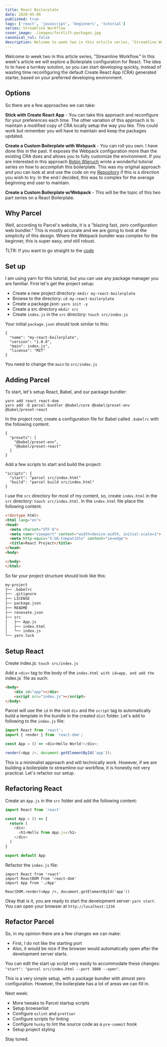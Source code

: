 ```yaml
---
title: React Boilerplate
date: 2020-05-06
published: true
tags: ['react', 'javascript', 'beginners', 'tutorial']
series: Streamline Workflow
cover_image: ./images/forklift-packages.jpg
canonical_rul: false
description: Welcome to week two in this article series, "Streamline Workflow." In this week's article we will explore a Boilerplate configuration for React. The idea to to have a turnkey solution, so you can start developing quickly, instead of wasting time reconfiguring the default Create React App generated starter.
---
```

Welcome to week two in this article series, "Streamline Workflow." In this week's article we will explore a Boilerplate configuration for React. The idea to to have a turnkey solution, so you can start developing quickly, instead of wasting time reconfiguring the default Create React App (CRA) generated starter, based on your preferred developing environment.

## Options
So there are a few approaches we can take:

**Stick with Create React App** - You can take this approach and reconfigure for your preferences each time. The other variation of this approach is to maintain a modified copy of CRA locally setup the way you like. This could work but remember you will have to maintain and keep the packages updated.

**Create a Custom Boilerplate with Webpack** - You can roll you own. I have done this in the past. It exposes the Webpack configuration more than the existing CRA does and allows you to fully customize the environment. If you are interested in this approach [Robin Wieruch](https://www.robinwieruch.de/minimal-react-webpack-babel-setup) wrote a wonderful tutorial series on how to accomplish this boilerplate. This was my original approach and you can look at and use the code on my [Repository](https://github.com/eclectic-coding/react-boilerplate) if this is a direction you wish to try. In the end I decided, this was to complex for the average beginning end user to maintain.

**Create a Custom Boilerplate w/Webpack** - This will be the topic of this two part series on a React Boilerplate.

## Why Parcel
Well, according to Parcel's website, it is a "blazing fast, zero configuration web bundler." This is mostly accurate and we are going to look at the simplicity of this design. Where the Webpack bundler was complex for the beginner, this is super easy, *and* still robust.

TLTR: If you want to go straight to the [code](https://github.com/eclectic-coding/medium-react-boilerplate)

## Set up
I am using yarn for this tutorial, but you can use any package manager you are familiar.
First let's get the project setup:
- Create a new project directory: `mkdir my-react-boilerplate`
- Browse to the directory: `cd my-react-boilerplate`
- Create a package.json: `yarn init -y`
- Create a src directory `mkdir src`
- Create `index.js` in the `src` directory: `touch src/index.js`

Your initial `package.json` should look similar to this:
```
{
  "name": "my-react-boilerplate",
  "version": "1.0.0",
  "main": index.js",
  "license": "MIT"
}
```
You need to change the `main` to `src/index.js`

## Adding Parcel
To start, let's setup React, Babel, and our package bundler:
```
yarn add react react-dom
yarn add -D parcel-bundler @babel/core @babel/preset-env @babel/preset-react
```
In the project root, create a configuration file for Babel called `.babelrc` with the following content:
```
{
  "presets": [
    "@babel/preset-env",
    "@babel/preset-react"
  ]
}
```

Add a few scripts to start and build the project:
```
"scripts": {
  "start": "parcel src/index.html"
  "build": "parcel build src/index.html"
}
```
I use the `src` directory for most of my content, so, create `index.html` in the `src` directory: `touch src/index.html`. In the `index.html` file place the following content:
```html
<!doctype html>
<html lang="en">
<head>
  <meta charset="UTF-8">
  <meta name="viewport" content="width=device-width, initial-scale=1">
  <meta http-equiv="X-UA-Compatible" content="ie=edge">
  <title>React Project</title>
</head>
<body>

</body>
</html>
```
So far your project structure should look like this:
```bash
my-project
├── .babelrc
├── .gitignore
├── LICENSE
├── package.json
├── README
├── renovate.json
├── src
│   ├── App.js
│   ├── index.html
│   └── index.js
└── yarn.lock
```
## Setup React

Create index.js: `touch src/index.js`

Add a `<div>` tag to the body of the `index.html with id=app, and add the `index.js` file as such:
```html
<body>
    <div id="app"></div>
    <script src="index.js"></script>
</body>
```
Parcel will use the `id` in the root `div` and the `script` tag to automatically build a template in the bundle in the created `dist` folder. Let's add to following to the `index.js` file:
```js
import React from 'react';
import { render } from 'react-dom';

const App = () => <div>Hello World!</div>;

render(<App />, document.getElementById('app'));
```
This is a minimalist approach and will technically work. However, if we are building a boilerplate to streamline our workflow, it is honestly not very practical. Let's refactor our setup.

## Refactoring React

Create an `App.js` in the `src` folder and add the following content:
```js
import React from 'react'

const App = () => {
  return (
    <div>
      <h1>Hello from App.js</h1>
    </div>
  )
}

export default App

```

Refactor the `index.js` file:
```
import React from 'react'
import ReactDOM from 'react-dom'
import App from './App'

ReactDOM.render(<App />, document.getElementById('app'))

```
Okay that is it, you are ready to start the development server: `yarn start`. You can open your browser at `http://localhost:1234`

## Refactor Parcel
So, in my opinion there are a few changes we can make:
- First, I do not like the starting port
- Also, it would be nice if the browser would automatically open after the development server starts.

You can edit the start up script very easily to accommodate these changes: `"start": "parcel src/index.html --port 3000 --open"`.

This is a very simple setup, with a package bundler with almost zero configuration. However, the boilerplate has a lot of areas we can fill in.

Next week:
- More tweaks to Parcel startup scripts
- Setup browserlist
- Configure `eslint` and `prettier`
- Configure scripts for linting
- Configure `husky` to lint the source code as a `pre-commit` hook
- Setup project styling

Stay tuned.




